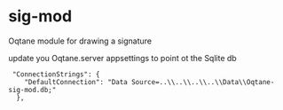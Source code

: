 # sig-mod
Oqtane module for drawing a signature

update you Oqtane.server appsettings to point ot the Sqlite db
```
 "ConnectionStrings": {
    "DefaultConnection": "Data Source=..\\..\\..\\..\\Data\\Oqtane-sig-mod.db;"
  },
```

